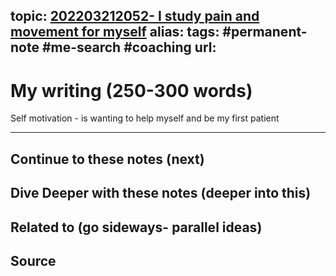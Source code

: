topic: [202203212052- I study pain and movement for myself](.md)
alias: 
tags: #permanent-note #me-search #coaching 
url: 
---

# My writing (250-300 words)

Self motivation - is wanting to help myself and be my first patient

---
## Continue to these notes (next)

## Dive Deeper with these notes (deeper into this)
		
## Related to (go sideways- parallel ideas)
	
## Source